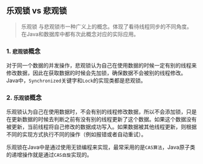 ## 乐观锁 vs 悲观锁

> 乐观锁 与悲观锁市一种广义上的概念。体现了看待线程同步的不同角度。在Java和数据库中都有次此概念对应的实际应用。

### 1. `悲观锁`概念

​		对于同一个数据的并发操作，悲观锁认为自己在使用数据的时候一定有别的线程来修改数据，因此在获取数据的时候会先加锁，确保数据不会被别的线程修改。Java中，`Synchronized`关键字和`Lock`的实现类都是悲观锁。

### 2. `乐观锁`概念

​		乐观锁认为自己在使用数据时，不会有别的线程修改数据，所以不会添加锁，只是在更新数据的时候去判断之前有没有别的线程更新了这个数据。如果这个数据没有被更新，当前线程将自己修改的数据成功写入。如果数据被其他线程更新，则根据不同的实现方式执行不同的操作（例如报错或者自动重试）。

乐观锁在Java中是通过使用无锁编程来实现，最常采用的是`CAS算法`，Java原子类的递增操作就是通过`CAS自旋`实现的。